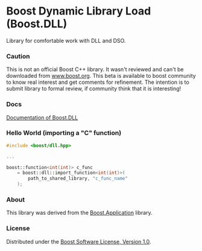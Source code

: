 Boost Dynamic Library Load (Boost.DLL)
============

Library for comfortable work with DLL and DSO.

### Caution

This is not an official Boost C++ library. It wasn't reviewed and can't be downloaded from www.boost.org. This beta is available to boost community to know real interest and get comments for refinement. The intention is to submit library to formal review, if community think that it is interesting!


### Docs
[Documentation of Boost.DLL](http://apolukhin.github.io/Boost.Plugin/index.html)


### Hello World (importing a "C" function)

```cpp
#include <boost/dll.hpp>

...

boost::function<int(int)> c_func
    = boost::dll::import_function<int(int)>(
        path_to_shared_library, "c_func_name"
    );

```
### About
This library was derived from the [Boost.Application](https://github.com/retf/Boost.Application) library.



### License
Distributed under the [Boost Software License, Version 1.0](http://www.boost.org/LICENSE_1_0.txt).
